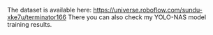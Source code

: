 The dataset is available here: https://universe.roboflow.com/sundu-xke7u/terminator166
There you can also check my YOLO-NAS model training results.
